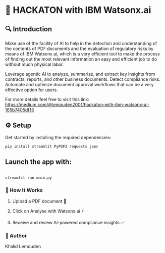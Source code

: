# 🚀 HACKATON with IBM Watsonx.ai

## 🔍 Introduction
Make use of the facility of AI to help in the detection and understanding of the contents of PDF documents and the evaluation of regulatory risks by means of IBM Watsonx.ai, which is a very efficient tool to make the process of finding out the most relevant information an easy and efficient job to do without much physical labor.

Leverage agentic AI to analyze, summarize, and extract key insights from contracts, reports, and other business documents. Detect compliance risks. Automate and optimize document approval workflows that can be a very effective option for users.

For more details feel free to visit this link: https://medium.com/@lemouden2001/hackaton-with-ibm-watsonx-ai-165b7405df13

## ⚙️ Setup
Get started by installing the required dependencies:
```bash
pip install streamlit PyPDF2 requests json
```

## Launch the app with:
```bash

streamlit run main.py
```
### 📌 How It Works
1. Upload a PDF document 📄

2. Click on Analyse with Watsonx.ai ⚡

3. Receive and review AI-powered compliance insights ✅

### 👤 Author
Khalid Lemouden
